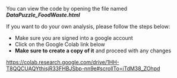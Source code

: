 You can view the code by opening the file named **_DataPuzzle_FoodWaste.html_**

If you want to do your own analysis, please follow the steps below:
* Make sure you are signed into a google account
* Click on the Google Colab link below
* **Make sure to create a copy of it** and proceed with any changes

https://colab.research.google.com/drive/1HH-T8QQCUAQYthisjR33FHBJSbp-nn9e#scrollTo=iTdM38_ZOhpd
